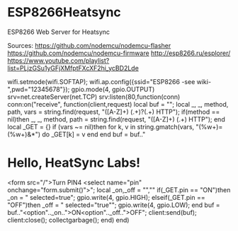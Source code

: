 # ESP8266Heatsync
ESP8266 Web Server for Heatsync

Sources:
https://github.com/nodemcu/nodemcu-flasher
https://github.com/nodemcu/nodemcu-firmware
http://esp8266.ru/esplorer/
https://www.youtube.com/playlist?list=PLjzGSu1yGFjXMfptFXcXF2hi_ycBD2Lde


wifi.setmode(wifi.SOFTAP);
wifi.ap.config({ssid="ESP8266 -see wiki-",pwd="12345678"});
gpio.mode(4, gpio.OUTPUT)
srv=net.createServer(net.TCP) 
srv:listen(80,function(conn) 
    conn:on("receive", function(client,request)
        local buf = "";
        local _, _, method, path, vars = string.find(request, "([A-Z]+) (.+)?(.+) HTTP");
        if(method == nil)then 
            _, _, method, path = string.find(request, "([A-Z]+) (.+) HTTP"); 
        end
        local _GET = {}
        if (vars ~= nil)then 
            for k, v in string.gmatch(vars, "(%w+)=(%w+)&*") do 
                _GET[k] = v 
            end 
        end
        buf = buf.."<h1> Hello, HeatSync Labs!</h1><form src=\"/\">Turn PIN4 <select name=\"pin\" onchange=\"form.submit()\">";
        local _on,_off = "",""
        if(_GET.pin == "ON")then
              _on = " selected=true";
              gpio.write(4, gpio.HIGH);
        elseif(_GET.pin == "OFF")then
              _off = " selected=\"true\"";
              gpio.write(4, gpio.LOW);
        end
        buf = buf.."<option".._on..">ON</opton><option".._off..">OFF</option></select></form>";
        client:send(buf);
        client:close();
        collectgarbage();
    end)
end)
